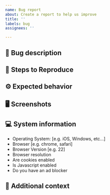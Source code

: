 ```yaml
---
name: Bug report
about: Create a report to help us improve
title: ''
labels: bug
assignees: ''

---
```


## 🐞 Bug description
<!-- A clear and concise description of what the bug is. -->

## 🔢 Steps to Reproduce
<!-- 
Steps to reproduce the behavior:
1. Go to '...'
2. Click on '....'
3. Scroll down to '....'
4. See error -->

## ⚙️ Expected behavior
<!-- A clear and concise description of what you expected to happen. -->

## 🖥️ Screenshots
<!-- If applicable, add screenshots to help explain your problem a good animated screenshot can replace 'steps to reproduce'. -->

## 💻 System information
<!-- Please complete the following information (you can get most of this information from https://mybrowser.fyi/) -->
 - Operating System: [e.g. iOS, Windows, etc...]
 - Browser [e.g. chrome, safari]
 - Browser Version [e.g. 22]
 - Browser resolution 
 - Are cookies enabled
 - Is Javascript enabled
 - Do you have an ad blocker


## 📝 Additional context
<!-- Add any other context about the problem here. For example it might be worth mentioning if you have any chrome extensions which may cause the problem -->

